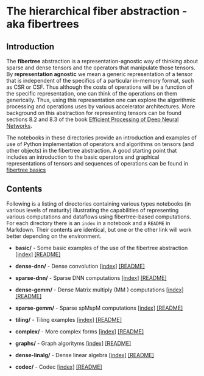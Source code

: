 # The hierarchical fiber abstraction - aka fibertrees

## Introduction

The **fibertree** abstraction is a representation-agnostic way of
thinking about sparse and dense tensors and the operators that
manipulate those tensors. By **representation agnostic** we mean a
generic representation of a tensor that is independent of the
specifics of a particular in-memory format, such as CSR or CSF. Thus
although the costs of operations will be a function of the specific
representation, one can think of the operations on them
generically. Thus, using this representation one can explore the
algorithmic processing and operations uses by various accelerator
architectures. More background on this abstraction for representing
tensors can be found sections 8.2 and 8.3 of the book [Efficient
Processing of Deep Neural
Networks](https://doi.org/10.2200/S01004ED1V01Y202004CAC050).

The notebooks in these directories provide an introduction and
examples of use of Python implementation of operators and algorithms
on tensors (and other objects) in the fibertree abstraction. A good
starting point that includes an introduction to the basic operators
and graphical representations of tensors and sequences of operations
can be found in [fibertree basics](./basic/01-01.overview.ipynb)

## Contents

Following is a listing of directories containing various types
notebooks (in various levels of maturity) illustrating the
capabilities of representing various computations and dataflows using
fibertree-based computations. For each directory there is an `index`
in a notebook and a `README` in Markdown. Their contents are
identical, but one or the other link will work better depending on the
environment.

- **basic/** - Some basic examples of the use of the fibertree abstraction
[\[index\]](./basic/00-01.index.ipynb)
[\[README\]](./basic/README.md)

- **dense-dnn/** - Dense convolution
[\[index\]](./dense-dnn/00-01.index.ipynb)
[\[README\]](./dense-dnn/README.md)

- **sparse-dnn/** -  Sparse DNN computations
[\[index\]](./sparse-dnn/00-01.index.ipynb)
[\[README\]](./sparse-dnn/README.md)

- **dense-gemm/** -  Dense Matrix multiply (MM ) computations
[\[index\]](./dense-gemm/00-01.index.ipynb)
[\[README\]](./dense-gemm/README.md)

- **sparse-gemm/** -  Sparse spMspM computations
[\[index\]](./sparse-gemm/00-01.index.ipynb)
[\[README\]](./sparse-gemm/README.md)

- **tiling/** -  Tiling examples
[\[index\]](./tiling/00-01.index.ipynb)
[\[README\]](./tiling/README.md)

- **complex/** -  More complex forms
[\[index\]](./complex/00-01.index.ipynb)
[\[README\]](./complex/README.md)

- **graphs/** -  Graph algorityms
[\[index\]](./graphs/00-01.index.ipynb)
[\[README\]](./graphs/README.md)

- **dense-linalg/** -  Dense linear algebra
[\[index\]](./dense-linalg/00-01.index.ipynb)
[\[README\]](./dense-linalg/README.md)

- **codec/** -  Codec
[\[index\]](./codec/00-01.index.ipynb)
[\[README\]](./codec/README.md)


